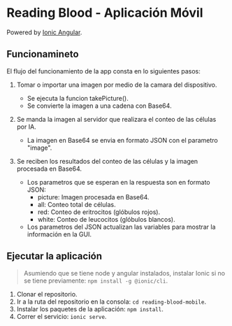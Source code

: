 # Reading Blood - Aplicación Móvil

Powered by [Ionic Angular](https://ionicframework.com/docs/angular/overview).

## Funcionamineto

El flujo del funcionamiento de la app consta en lo siguientes pasos:

1. Tomar o importar una imagen por medio de la camara del dispositivo.
    - Se ejecuta la funcion takePicture().
    - Se convierte la imagen a una cadena con Base64.

2. Se manda la imagen al servidor que realizara el conteo de las células por IA.
    - La imagen en Base64 se envia en formato JSON con el parametro "image".

3. Se reciben los resultados del conteo de las células y la imagen procesada en Base64.
    - Los parametros que se esperan en la respuesta son en formato JSON:
      + picture: Imagen procesada en Base64.
      + all: Conteo total de células.
      + red: Conteo de eritrocitos (glóbulos rojos).
      + white: Conteo de leucocitos (glóbulos blancos).
    - Los parametros del JSON actualizan las variables para mostrar la información en la GUI.

## Ejecutar la aplicación

> Asumiendo que se tiene node y angular instalados, instalar Ionic si no se tiene previamente: `npm install -g @ionic/cli`.

1. Clonar el repositorio.
2. Ir a la ruta del repositorio en la consola: `cd reading-blood-mobile`.
3. Instalar los paquetes de la aplicación: `npm install`.
4. Correr el servicio: `ionic serve`.

